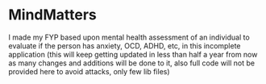 # MindMatters
I made my FYP based upon mental health assessment of an individual to evaluate if the person has anxiety, OCD, ADHD, etc, in this incomplete application (this will keep getting updated in less than half a year from now as many changes and additions will be done to it, also full code will not be provided here to avoid attacks, only few lib files)
